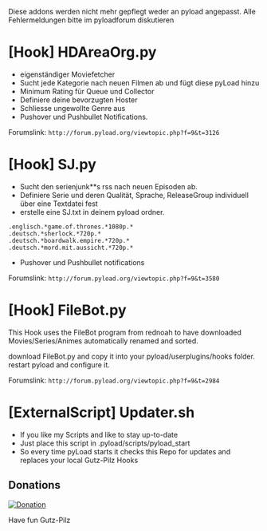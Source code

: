Diese addons werden nicht mehr gepflegt weder an pyload angepasst.
Alle Fehlermeldungen bitte im pyloadforum diskutieren

[Hook] HDAreaOrg.py
==============
 - eigenständiger Moviefetcher
 - Sucht jede Kategorie nach neuen Filmen ab und fügt diese pyLoad hinzu
 - Minimum Rating für Queue und Collector
 - Definiere deine bevorzugten Hoster
 - Schliesse ungewollte Genre aus
 - Pushover und Pushbullet Notifications.

 Forumslink:
 `http://forum.pyload.org/viewtopic.php?f=9&t=3126`

[Hook] SJ.py
==============
 - Sucht den serienjunk**s rss nach neuen Episoden ab.
 - Definiere Serie und deren Qualität, Sprache, ReleaseGroup individuell über eine Textdatei fest
 - erstelle eine SJ.txt in deinem pyload ordner.
```.englisch.*gravity.falls.*720p.*
.englisch.*game.of.thrones.*1080p.*
.deutsch.*sherlock.*720p.*
.deutsch.*boardwalk.empire.*720p.*
.deutsch.*mord.mit.aussicht.*720p.*
```
 - Pushover und Pushbullet notifications
 
 Forumslink:
 `http://forum.pyload.org/viewtopic.php?f=9&t=3580`

[Hook] FileBot.py
==============
This Hook uses the FileBot program from rednoah to have downloaded Movies/Series/Animes automatically renamed and sorted.

download FileBot.py and copy it into your pyload/userplugins/hooks folder.
restart pyload and configure it.

Forumslink:
 `http://forum.pyload.org/viewtopic.php?f=9&t=2984`

[ExternalScript] Updater.sh
==============
 - If you like my Scripts and like to stay up-to-date
 - Just place this script in .pyload/scripts/pyload_start
 - So every time pyLoad starts it checks this Repo for updates and replaces your local Gutz-Pilz Hooks

Donations
---------

[![Donation](https://img.shields.io/badge/donate-paypal-orange.svg)](https://www.paypal.com/cgi-bin/webscr?cmd=_s-xclick&hosted_button_id=C8GN3XSZARS9N)

Have fun
Gutz-Pilz
